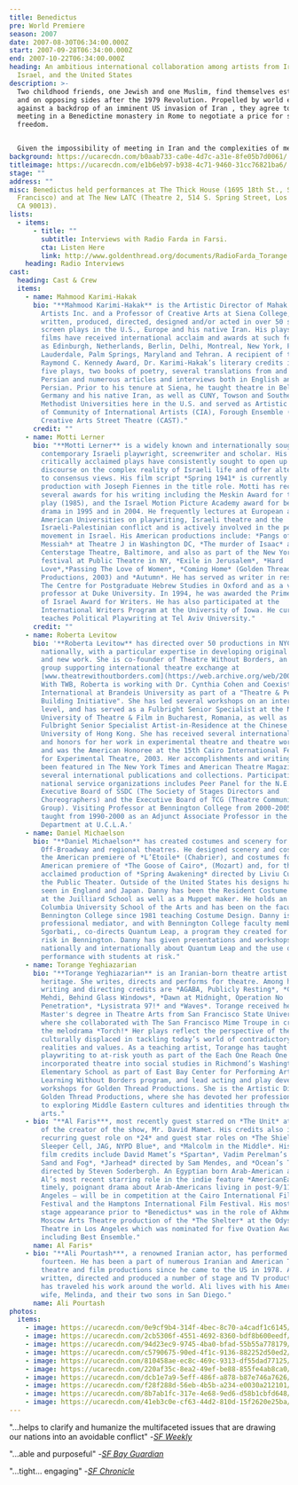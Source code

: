 ```yaml
---
title: Benedictus
pre: World Premiere
season: 2007
date: 2007-08-30T06:34:00.000Z
start: 2007-09-28T06:34:00.000Z
end: 2007-10-22T06:34:00.000Z
heading: An ambitious international collaboration among artists from Iran,
  Israel, and the United States
description: >-
  Two childhood friends, one Jewish and one Muslim, find themselves estranged
  and on opposing sides after the 1979 Revolution. Propelled by world events and
  against a backdrop of an imminent US invasion of Iran , they agree to a secret
  meeting in a Benedictine monastery in Rome to negotiate a price for safety and
  freedom.


  Given the impossibility of meeting in Iran and the complexities of meeting in Israel, these artists are working in the US to create collaborative theatre in the midst of escalating political conflict amongst their home countries. The piece created offers an opportunity to engage non-violently and creatively with the historical, social, religious and aesthetic dimensions of this crucial inter-relationship. *Benedictus* explores how the relationship among Iran, Israel, and United States is impacting the world. The work began in the summer of 2005 as the *Iran/Israel/US Project*, with a two-week residency at Siena College in upstate New York and has continued over the past two years.
background: https://ucarecdn.com/b0aab733-ca0e-4d7c-a31e-8fe05b7d0061/
titleimage: https://ucarecdn.com/e1b6eb97-b938-4c71-9460-31cc76821ba6/
stage: ""
address: ""
misc: Benedictus held performances at The Thick House (1695 18th St., San
  Francisco) and at The New LATC (Theatre 2, 514 S. Spring Street, Los Angeles,
  CA 90013).
lists:
  - items:
      - title: ""
        subtitle: Interviews with Radio Farda in Farsi.
        cta: Listen Here
        link: http://www.goldenthread.org/documents/RadioFarda_Torange.mp3
    heading: Radio Interviews
cast:
  heading: Cast & Crew
  items:
    - name: Mahmood Karimi-Hakak
      bio: "**Mahmood Karimi-Hakak** is the Artistic Director of Mahak International
        Artists Inc. and a Professor of Creative Arts at Siena College, has
        written, produced, directed, designed and/or acted in over 50 stage and
        screen plays in the U.S., Europe and his native Iran. His plays and
        films have received international acclaim and awards at such festivals
        as Edinburgh, Netherlands, Berlin, Delhi, Montreal, New York, Ft.
        Lauderdale, Palm Springs, Maryland and Tehran. A recipient of the 2005
        Raymond C. Kennedy Award, Dr. Karimi-Hakak’s literary credits include
        five plays, two books of poetry, several translations from and into
        Persian and numerous articles and interviews both in English and
        Persian. Prior to his tenure at Siena, he taught theatre in Belgium,
        Germany and his native Iran, as well as CUNY, Towson and Southern
        Methodist Universities here in the U.S. and served as Artistic Director
        of Community of International Artists (CIA), Forough Ensemble (FE) and
        Creative Arts Street Theatre (CAST)."
      credit: ""
    - name: Motti Lerner
      bio: "**Motti Lerner** is a widely known and internationally sought after
        contemporary Israeli playwright, screenwriter and scholar. His
        critically acclaimed plays have consistently sought to open up public
        discourse on the complex reality of Israeli life and offer alternatives
        to consensus views. His film script *Spring 1941* is currently in
        production with Joseph Fiennes in the title role. Motti has received
        several awards for his writing including the Meskin Award for the best
        play (1985), and the Israel Motion Picture Academy award for best TV
        drama in 1995 and in 2004. He frequently lectures at European and
        American Universities on playwriting, Israeli theatre and the
        Israeli-Palestinian conflict and is actively involved in the peace
        movement in Israel. His American productions include: *Pangs of the
        Messiah* at Theatre J in Washington DC, *The murder of Isaac* at
        Centerstage Theatre, Baltimore, and also as part of the New York Now
        festival at Public Theatre in NY, *Exile in Jerusalem*, *Hard
        Love*,*Passing The Love of Women*, *Coming Home* (Golden Thread
        Productions, 2003) and *Autumn*. He has served as writer in residence at
        The Centre for Postgraduate Hebrew Studies in Oxford and as a visiting
        professor at Duke University. In 1994, he was awarded the Prime Minister
        of Israel Award for Writers. He has also participated at the
        International Writers Program at the University of Iowa. He currently
        teaches Political Playwriting at Tel Aviv University."
      credit: ""
    - name: Roberta Levitow
      bio: '**Roberta Levitow** has directed over 50 productions in NYC, LA and
        nationally, with a particular expertise in developing original writing
        and new work. She is co-founder of Theatre Without Borders, an informal
        group supporting international theatre exchange at
        [www.theatrewithoutborders.com](https://web.archive.org/web/20080908074601/http://www.theatrewithoutborders.com/).
        With TWB, Roberta is working with Dr. Cynthia Cohen and Coexistence
        International at Brandeis University as part of a "Theatre & Peace
        Building Initiative". She has led several workshops on an international
        level, and has served as a Fulbright Senior Specialist at the National
        University of Theatre & Film in Bucharest, Romania, as well as a
        Fulbright Senior Specialist Artist-in-Residence at the Chinese
        University of Hong Kong. She has received several international awards
        and honors for her work in experimental theatre and theatre workshops,
        and was the American Honoree at the 15th Cairo International Festival
        for Experimental Theatre, 2003. Her accomplishments and writings have
        been featured in The New York Times and American Theatre Magazine and
        several international publications and collections. Participation in
        national service organizations includes Peer Panel for the N.E.A., the
        Executive Board of SSDC (The Society of Stages Directors and
        Choreographers) and the Executive Board of TCG (Theatre Communications
        Group). Visiting Professor at Bennington College from 2000-2005, she
        taught from 1990-2000 as an Adjunct Associate Professor in the Theatre
        Department at U.C.L.A.'
    - name: Daniel Michaelson
      bio: "**Daniel Michaelson** has created costumes and scenery for Opera, Dance,
        Off-Broadway and regional theatres. He designed scenery and costumes for
        the American premiere of *L’Etoile* (Chabrier), and costumes for the
        American premiere of *The Goose of Cairo*, (Mozart) and, for the highly
        acclaimed production of *Spring Awakening* directed by Liviu Culei at
        the Public Theater. Outside of the United States his designs have been
        seen in England and Japan. Danny has been the Resident Costume Designer
        at the Juilliard School as well as a Muppet maker. He holds an MFA from
        Columbia University School of the Arts and has been on the faculty of
        Bennington College since 1981 teaching Costume Design. Danny is also a
        professional mediator, and with Bennington College faculty member, Susan
        Sgorbati,, co-directs Quantum Leap, a program they created for youth at
        risk in Bennington. Danny has given presentations and workshops both
        nationally and internationally about Quantum Leap and the use of
        performance with students at risk."
    - name: Torange Yeghiazarian
      bio: "**Torange Yeghiazarian** is an Iranian-born theatre artist of Armenian
        heritage. She writes, directs and performs for theatre. Among her
        writing and directing credits are *AGABA, Publicly Resting*, *Call Me
        Mehdi, Behind Glass Windows*, *Dawn at Midnight, Operation No
        Penetration*, *Lysistrata 97!* and *Waves*. Torange received her
        Master's degree in Theatre Arts from San Francisco State University
        where she collaborated with The San Francisco Mime Troupe in creating
        the melodrama *Torch!* Her plays reflect the perspective of the
        culturally displaced in tackling today’s world of contradictory
        realities and values. As a teaching artist, Torange has taught
        playwriting to at-risk youth as part of the Each One Reach One program,
        incorporated theatre into social studies in Richmond’s Washington
        Elementary School as part of East Bay Center for Performing Arts’
        Learning Without Borders program, and lead acting and play development
        workshops for Golden Thread Productions. She is the Artistic Director of
        Golden Thread Productions, where she has devoted her professional life
        to exploring Middle Eastern cultures and identities through theatre
        arts."
    - bio: "**Al Faris***, most recently guest starred on *The Unit* at the invitation
        of the creator of the show, Mr. David Mamet. His credits also include a
        recurring guest role on *24* and guest star roles on *The Shield,
        Sleeper Cell, JAG, NYPD Blue*, and *Malcolm in the Middle*. His feature
        film credits include David Mamet’s *Spartan*, Vadim Perelman’s *House of
        Sand and Fog*, *Jarhead* directed by Sam Mendes, and *Ocean’s Twelve*
        directed by Steven Soderbergh. An Egyptian born Arab-American actor,
        Al’s most recent starring role in the indie feature *AmericanEast*- a
        timely, poignant drama about Arab-Americans living in post-9/11 Los
        Angeles – will be in competition at the Cairo International Film
        Festival and the Hamptons International Film Festival. His most recent
        stage appearance prior to *Benedictus* was in the role of Akhmed in the
        Moscow Arts Theatre production of the *The Shelter* at the Odyssey
        Theatre in Los Angeles which was nominated for five Ovation Awards,
        including Best Ensemble."
      name: Al Faris*
    - bio: "**Ali Pourtash***, a renowned Iranian actor, has performed since age
        fourteen. He has been a part of numerous Iranian and American TV,
        theatre and film productions since he came to the US in 1978. Ali has
        written, directed and produced a number of stage and TV productions. He
        has traveled his work around the world. Ali lives with his American
        wife, Melinda, and their two sons in San Diego."
      name: Ali Pourtash
photos:
  items:
    - image: https://ucarecdn.com/0e9cf9b4-314f-4bec-8c70-a4cadf1c6145/
    - image: https://ucarecdn.com/2cb5306f-4551-4692-8360-bdf8b600eedf/
    - image: https://ucarecdn.com/94d23ec9-9745-4ba0-bfad-55b55a778179/
    - image: https://ucarecdn.com/c5790675-90ed-4f1c-9136-882252d50ed2/
    - image: https://ucarecdn.com/810458ae-ec8c-469c-9313-df55dad77125/
    - image: https://ucarecdn.com/220af35c-8ea2-49ef-be88-855fe4ab8ca0/
    - image: https://ucarecdn.com/dcb1e7a9-5eff-486f-a878-b87e746a7626/
    - image: https://ucarecdn.com/f28f288d-56eb-4b5b-a234-e0030a212101/
    - image: https://ucarecdn.com/8b7ab1fc-317e-4e68-9ed6-d58b1cbfd648/
    - image: https://ucarecdn.com/41eb3c0e-cf63-44d2-810d-15f2620e25ba/
---
```

"...helps to clarify and humanize the multifaceted issues that are drawing our nations into an avoidable conflict" -*[SF Weekly](http://www.sfweekly.com/2007-10-10/culture/benedictus/full)*

"...able and purposeful" -*[SF Bay Guardian](http://www.sfbg.com/entry.php?entry_id=4733&catid=85&volume_id=317&issue_id=319&volume_num=42&issue_num=02)*

"...tight... engaging" -*[SF Chronicle](http://www.sfgate.com/cgi-bin/article.cgi?f=/c/a/2007/10/04/DDI6SIHT4.DTL&hw=benedictus&sn=001&sc=1000)*